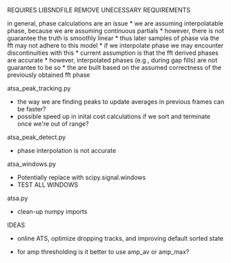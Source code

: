 REQUIRES LIBSNDFILE
REMOVE UNECESSARY REQUIREMENTS

in general, phase calculations are an issue
    * we are assuming interpolatable phase, because we are assuming continuous partials
    * however, there is not guarantee the truth is smoothly linear
    * thus later samples of phase via the fft may not adhere to this model
    * if we interpolate phase we may encounter discontinuities with this
    * current assumption is that the fft derived phases are accurate
    * however, interpolated phases (e.g., during gap fills) are not guarantee to be so
    * the are built based on the assumed correctness of the previously obtained fft phase

atsa_peak_tracking.py
* the way we are finding peaks to update averages in previous frames can be faster?
* possible speed up in inital cost calculations if we sort and terminate once we're out of range?

atsa_peak_detect.py
* phase interpolation is not accurate

atsa_windows.py
* Potentially replace with scipy.signal.windows
* TEST ALL WINDOWS

atsa.py
* clean-up numpy imports

IDEAS
* online ATS, optimize dropping tracks, and improving default sorted state


* for amp thresholding is it better to use amp_av or amp_max?
